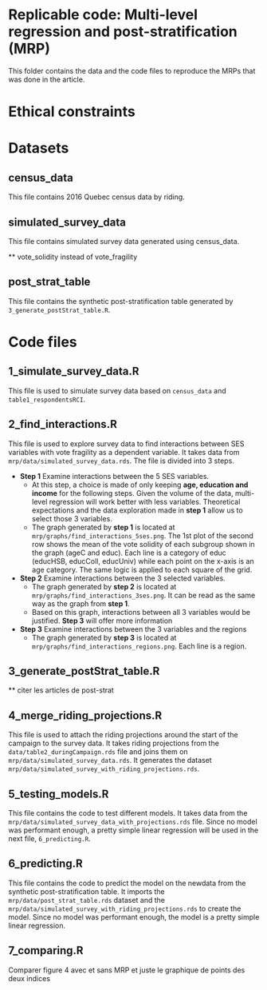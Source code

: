 # Replicable code: Multi-level regression and post-stratification (MRP)

This folder contains the data and the code files to reproduce the MRPs that was done in the article.

# Ethical constraints
<!--- The surveys used in this article were exclusive, and access to the data was conditional upon signing an ethics form. As a result, the `table1_respondentsRCI` dataset presented here is a shortened version of the full dataset used in this study. If you are interested in accessing additional variables or data, please contact us at <hubert.cadieux.1@ulaval.ca> to discuss the possibility of obtaining access. --->

# Datasets

## census_data
This file contains 2016 Quebec census data by riding.

## simulated_survey_data
This file contains simulated survey data generated using census_data. 

** vote_solidity instead of vote_fragility

## post_strat_table
This file contains the synthetic post-stratification table generated by `3_generate_postStrat_table.R`.

# Code files

## 1_simulate_survey_data.R
This file is used to simulate survey data based on `census_data` and `table1_respondentsRCI`.

## 2_find_interactions.R
This file is used to explore survey data to find interactions between SES variables with vote fragility as a dependent variable. It takes data from `mrp/data/simulated_survey_data.rds`. The file is divided into 3 steps.
- **Step 1** Examine interactions between the 5 SES variables.
    - At this step, a choice is made of only keeping **age, education and income** for the following steps. Given the volume of the data, multi-level regression will work better with less variables. Theoretical expectations and the data exploration made in **step 1** allow us to select those 3 variables.
    - The graph generated by **step 1** is located at `mrp/graphs/find_interactions_5ses.png`. The 1st plot of the second row shows the mean of the vote solidity of each subgroup shown in the graph (ageC and educ). Each line is a category of educ (educHSB, educColl, educUniv) while each point on the x-axis is an age category. The same logic is applied to each square of the grid. 
- **Step 2** Examine interactions between the 3 selected variables.
    - The graph generated by **step 2** is located at `mrp/graphs/find_interactions_3ses.png`. It can be read as the same way as the graph from **step 1**.
    - Based on this graph, interactions between all 3 variables would be justified. **Step 3** will offer more information
- **Step 3** Examine interactions between the 3 variables and the regions
    - The graph generated by **step 3** is located at `mrp/graphs/find_interactions_regions.png`. Each line is a region.

## 3_generate_postStrat_table.R

** citer les articles de post-strat

## 4_merge_riding_projections.R
This file is used to attach the riding projections around the start of the campaign to the survey data. It takes riding projections from the `data/table2_duringCampaign.rds` file and joins them on `mrp/data/simulated_survey_data.rds`. It generates the dataset `mrp/data/simulated_survey_with_riding_projections.rds`.

## 5_testing_models.R
This file contains the code to test different models. It takes data from the `mrp/data/simulated_survey_data_with_projections.rds` file. Since no model was performant enough, a pretty simple linear regression will be used in the next file, `6_predicting.R`.

## 6_predicting.R
This file contains the code to predict the model on the newdata from the synthetic post-stratification table. It imports the `mrp/data/post_strat_table.rds` dataset and the `mrp/data/simulated_survey_with_riding_projections.rds` to create the model. Since no model was performant enough, the model is a pretty simple linear regression. 

## 7_comparing.R

Comparer figure 4 avec et sans MRP et juste le graphique de points des deux indices

## 

